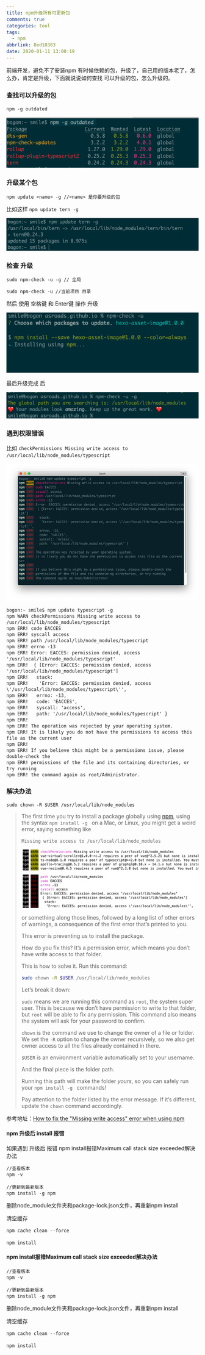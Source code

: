 ```yaml
---
title: npm升级所有可更新包
comments: true
categories: tool
tags: 
  - npm
abbrlink: 8ed10383
date: 2020-01-11 13:00:19
---
```


前端开发，避免不了安装npm 有时候依赖的包，升级了，自己用的版本老了，怎么办，肯定是升级，下面就说说如何查找 可以升级的包，怎么升级的。
<!--more-->

### 查找可以升级的包

```
npm -g outdated
```

![image-20200111133947097](npm升级所有可更新包/image-20200111133947097.png)

### 升级某个包

```
npm update <name> -g //<name> 是你要升级的包
```

比如这样 `npm update tern -g`

![image-20200111134108986](npm升级所有可更新包/image-20200111134108986.png)

### 检查 升级

```
sudo npm-check -u -g // 全局
```

```
sudo npm-check -u //当前项目 目录
```

然后 使用 空格键 和 Enter键 操作 升级

![image-20200111154343608](npm升级所有可更新包/image-20200111154343608.png)

最后升级完成 后

![image-20200111154129274](npm升级所有可更新包/image-20200111154129274.png)



### 遇到权限错误

比如 `checkPermissions Missing write access to /usr/local/lib/node_modules/typescript`

![image-20200111132801125](npm升级所有可更新包/image-20200111132801125.png)

```shell
bogon:~ smile$ npm update typescript -g
npm WARN checkPermissions Missing write access to /usr/local/lib/node_modules/typescript
npm ERR! code EACCES
npm ERR! syscall access
npm ERR! path /usr/local/lib/node_modules/typescript
npm ERR! errno -13
npm ERR! Error: EACCES: permission denied, access '/usr/local/lib/node_modules/typescript'
npm ERR!  { [Error: EACCES: permission denied, access '/usr/local/lib/node_modules/typescript']
npm ERR!   stack:
npm ERR!    'Error: EACCES: permission denied, access \'/usr/local/lib/node_modules/typescript\'',
npm ERR!   errno: -13,
npm ERR!   code: 'EACCES',
npm ERR!   syscall: 'access',
npm ERR!   path: '/usr/local/lib/node_modules/typescript' }
npm ERR!
npm ERR! The operation was rejected by your operating system.
npm ERR! It is likely you do not have the permissions to access this file as the current user
npm ERR!
npm ERR! If you believe this might be a permissions issue, please double-check the
npm ERR! permissions of the file and its containing directories, or try running
npm ERR! the command again as root/Administrator.
```

### 解决办法

```shell
sudo chown -R $USER /usr/local/lib/node_modules
```

> The first time you try to install a package globally using [npm](https://flaviocopes.com/npm/), using the syntax `npm install -g ` on a Mac, or Linux, you might get a weird error, saying something like
>
> ```txt
> Missing write access to /usr/local/lib/node_modules
> ```
>
> ![error-npm-permission](npm升级所有可更新包/error-npm-permission.png)
>
> or something along those lines, followed by a long list of other errors of warnings, a consequence of the first error that’s printed to you.
>
> This error is preventing us to install the package.
>
> How do you fix this? It’s a permission error, which means you don’t have write access to that folder.
>
> This is how to solve it. Run this command:
>
> ```sh
> sudo chown -R $USER /usr/local/lib/node_modules
> ```
>
> Let’s break it down:
>
> `sudo` means we are running this command as `root`, the system super user. This is because we don’t have permission to write to that folder, but `root` will be able to fix any permission. This command also means the system will ask for your password to confirm.
>
> `chown` is the command we use to change the owner of a file or folder. We set the `-R` option to change the owner recursively, so we also get owner access to all the files already contained in there.
>
> `$USER` is an environment variable automatically set to your username.
>
> And the final piece is the folder path.
>
> Running this path will make the folder *yours*, so you can safely run your `npm install -g ` commands!
>
> Pay attention to the folder listed by the error message. If it’s different, update the `chown` command accordingly.

参考地址：[How to fix the "Missing write access" error when using npm](https://flaviocopes.com/npm-fix-missing-write-access-error/)

####  npm 升级后 install 报错 

如果遇到 升级后 报错 npm install报错Maximum call stack size exceeded解决办法

```shell
//查看版本
npm -v
 
//更新到最新版本
npm install -g npm
```

删除node_module文件夹和package-lock.json文件，再重新npm install

清空缓存

```shell
npm cache clean --force

npm install
```

#### npm install报错Maximum call stack size exceeded解决办法

```shell
//查看版本
npm -v
 
//更新到最新版本
npm install -g npm
```

删除node_module文件夹和package-lock.json文件，再重新npm install

清空缓存

```shell
npm cache clean --force

npm install
```

